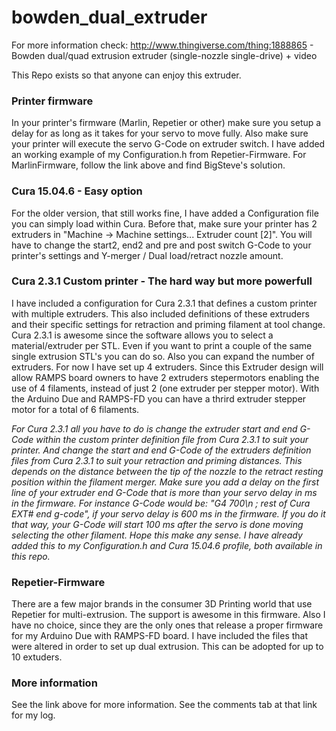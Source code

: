 # bowden_dual_extruder
For more information check:
http://www.thingiverse.com/thing:1888865 - Bowden dual/quad extrusion extruder (single-nozzle single-drive) + video

This Repo exists so that anyone can enjoy this extruder.

### Printer firmware
In your printer's firmware (Marlin, Repetier or other) make sure you setup a delay for as long as it takes for your servo to move fully.
Also make sure your printer will execute the servo G-Code on extruder switch.
I have added an working example of my Configuration.h from Repetier-Firmware.
For MarlinFirmware, follow the link above and find BigSteve's solution.

### Cura 15.04.6 - Easy option
For the older version, that still works fine, I have added a Configuration file you can simply load within Cura.
Before that, make sure your printer has 2 extruders in "Machine -> Machine settings... Extruder count [2]".
You will have to change the start2, end2 and pre and post switch G-Code to your printer's settings and Y-merger / Dual load/retract nozzle amount.

### Cura 2.3.1 Custom printer - The hard way but more powerfull
I have included a configuration for Cura 2.3.1 that defines a custom printer with multiple extruders.
This also included definitions of these extruders and their specific settings for retraction and priming filament at tool change.
Cura 2.3.1 is awesome since the software allows you to select a material/extruder per STL. Even if you want to print a couple of the same single extrusion STL's you can do so. 
Also you can expand the number of extruders. For now I have set up 4 extruders. Since this Extruder design will allow RAMPS board owners to have 2 extruders stepermotors enabling the use of 4 filaments, instead of just 2 (one extruder per stepper motor).
With the Arduino Due and RAMPS-FD you can have a thrird extruder stepper motor for a total of 6 filaments.

*For Cura 2.3.1 all you have to do is change the extruder start and end G-Code within the custom printer definition file from Cura 2.3.1 to suit your printer.
And change the start and end G-Code of the extruders definition files from Cura 2.3.1 to suit your retraction and priming distances. This depends on the distance between the tip of the nozzle to the retract resting position within the filament merger.
Make sure you add a delay on the first line of your extruder end G-Code that is more than your servo delay in ms in the firmware. For instance G-Code would be: "G4 700\n ; rest of Cura EXT# end g-code", if your servo delay is 600 ms in the firmware.
If you do it that way, your G-Code will start 100 ms after the servo is done moving selecting the other filament. Hope this make any sense.
I have already added this to my Configuration.h and Cura 15.04.6 profile, both available in this repo.*

### Repetier-Firmware
There are a few major brands in the consumer 3D Printing world that use Repetier for multi-extrusion.
The support is awesome in this firmware. Also I have no choice, since they are the only ones that release a proper firmware for my Arduino Due with RAMPS-FD board. 
I have included the files that were altered in order to set up dual extrusion.
This can be adopted for up to 10 extuders.

### More information
See the link above for more information. See the comments tab at that link for my log.


